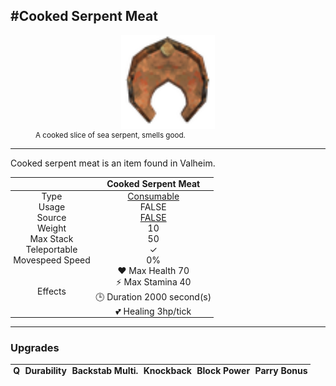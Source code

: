 <meta property="og:title" content="Cooked Serpent Meat - MoreValheim" /><meta property="og:type" content="website" /><meta property="og:image" content="/assets/cooked_serpent_meat.png" /><meta property="og:description" content="Cooked Serpent Meat is an item found in Valheim." /><meta name="theme-color" content="#546D78"><meta name="twitter:card" content="summary_large_image">
#Cooked Serpent Meat
-------------
<style>img {width:20px;}.tb {width:150px;display: block;margin-left: auto;margin-right: auto;}</style>

<style>.md-typeset table:not([class]) th:not([align]) {min-width:unset!important;}</style>
<style>td{padding:0em 0.3em!important;text-align:center!important;border-left:.05rem solid var(--md-default-fg-color--lightest)}</style>

<style>th{padding:0.1em 0.3em!important;text-align:center!important;font-weight:bold}</style>

<style>pre{text-align:right!important}</style>
<style>table tr td:first-child {border-left: 0;};</style>

<figure><img src="/assets/cooked_serpent_meat.png" class="tb" /><figcaption><small>A cooked slice of sea serpent, smells good.</small></figcaption></figure>

-------------

Cooked serpent meat is an item found in Valheim.

|        | Cooked Serpent Meat              |
| ----------- | ------------------------------------ |
| Type | [Consumable](../../types/consumable)
| Usage | FALSE<br>
| Source | [FALSE](../../items/false)
| Weight | 10 |
| Max Stack | 50 |
| Teleportable | ✓
| Movespeed Speed | 0%
| Effects | ❤️ Max Health 70<br>⚡ Max Stamina 40<br>🕒 Duration 2000 second(s) <br>💕 Healing 3hp/tick <br>

-------------

### Upgrades
| Q | Durability | Backstab Multi. | Knockback | Block Power | Parry Bonus
| - | - | - | - | - | - 
